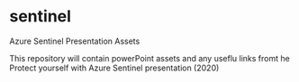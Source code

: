 # sentinel
Azure Sentinel Presentation Assets

This repository will contain powerPoint assets and any useflu links fromt he Protect yourself with Azure Sentinel presentation (2020)
